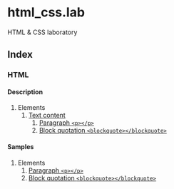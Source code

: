 # html_css.lab

HTML & CSS laboratory

## Index

### HTML

#### Description

1. Elements
    1. [Text content](html/doc/elements/text_content/README.md)
        1. [Paragraph `<p></p>`](html/doc/elements/text_content/README.md#paragraph)
        2. [Block quotation `<blockquote></blockquote>`](html/doc/elements/text_content/README.md#block_quotation)

#### Samples

1. Elements
    1. [Paragraph `<p></p>`](html/samples/elements/p/)
    2. [Block quotation `<blockquote></blockquote>`](html/samples/elements/blockquote/)
